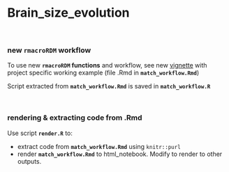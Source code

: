 # Brain_size_evolution

<br>

### new `rmacroRDM` workflow

To use new **`rmacroRDM` functions** and workflow, see new [vignette](https://cdn.rawgit.com/annakrystalli/Brain_size_evolution/master/match_workflow.nb.html) with project specific working example (file .Rmd in **`match_workflow.Rmd`**)  

Script extracted from **`match_workflow.Rmd`** is saved in **`match_workflow.R`**

<br>


### rendering & extracting code from .Rmd

Use script **`render.R`** to:
- extract code from **`match_workflow.Rmd`** using `knitr::purl`
- render **`match_workflow.Rmd`** to html_notebook. Modify to render to other outputs.
